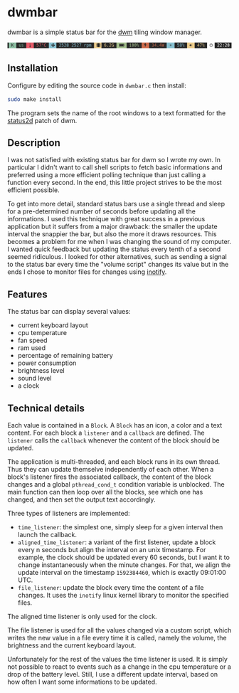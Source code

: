 # dwmbar

dwmbar is a simple status bar for the [dwm](https://dwm.suckless.org/) tiling window manager.

![](images/example.png)

## Installation

Configure by editing the source code in `dwmbar.c` then install:
```bash
sudo make install
```

The program sets the name of the root windows to a text formatted for the [status2d](https://dwm.suckless.org/patches/status2d/) patch of dwm.

## Description

I was not satisfied with existing status bar for dwm so I wrote my own. In particular I didn't want to call shell scripts to fetch basic informations and preferred using a more efficient polling technique than just calling a function every second. In the end, this little project strives to be the most efficient possible.

To get into more detail, standard status bars use a single thread and sleep for a pre-determined number of seconds before updating all the informations. I used this technique with great success in a previous application but it suffers from a major drawback: the smaller the update interval the snappier the bar, but also the more it draws resources. This becomes a problem for me when I was changing the sound of my computer. I wanted quick feedback but updating the status every tenth of a second seemed ridiculous. I looked for other alternatives, such as sending a signal to the status bar every time the "volume script" changes its value but in the ends I chose to monitor files for changes using [inotify](https://en.wikipedia.org/wiki/Inotify).


## Features

The status bar can display several values:

* current keyboard layout
* cpu temperature
* fan speed
* ram used
* percentage of remaining battery
* power consumption
* brightness level
* sound level
* a clock


## Technical details

Each value is contained in a `Block`. A `Block` has an icon, a color and a text content. For each block a `listener` and a `callback` are defined. The `listener` calls the `callback` whenever the content of the block should be updated.

The application is multi-threaded, and each block runs in its own thread. Thus they can update themselve independently of each other. When a block's listener fires the associated callback, the content of the block changes and a global `pthread_cond_t` condition variable is unblocked. The main function can then loop over all the blocks, see which one has changed, and then set the output text accordingly.

Three types of listeners are implemented:

* `time_listener`: the simplest one, simply sleep for a given interval then launch the callback.
* `aligned_time_listener`: a variant of the first listener, update a block every n seconds but align the interval on an unix timestamp. For example, the clock should be updated every 60 seconds, but I want it to change instantaneously when the minute changes. For that, we align the update interval on the timestamp `1592384460`, which is exactly 09:01:00 UTC.
* `file_listener`: update the block every time the content of a file changes. It uses the `inotify` linux kernel library to monitor the specified files.

The aligned time listener is only used for the clock.

The file listener is used for all the values changed via a custom script, which writes the new value in a file every time it is called, namely the volume, the brightness and the current keyboard layout.

Unfortunately for the rest of the values the time listener is used. It is simply not possible to react to events such as a change in the cpu temperature or a drop of the battery level. Still, I use a different update interval, based on how often I want some informations to be updated.
